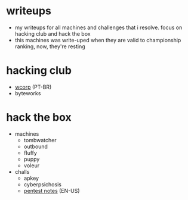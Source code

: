 # writeups
- my writeups for all machines and challenges that i resolve. focus on hacking club and hack the box
- this machines was write-uped when they are valid to championship ranking, now, they're resting

# hacking club 
- [wcorp](https://github.com/b4sh0xf/writeups/blob/main/hacking%20club/wcorp.md) (PT-BR)
- byteworks

# hack the box
- machines
  - tombwatcher
  - outbound
  - fluffy
  - puppy
  - voleur
- challs
  - apkey
  - cyberpsichosis
  - [pentest notes](https://github.com/b4sh0xf/writeups/tree/main/hack%20the%20box/pentest%20notes.md) (EN-US)
